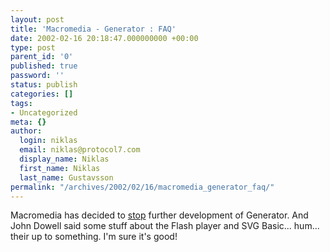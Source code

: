 ```yaml
---
layout: post
title: 'Macromedia - Generator : FAQ'
date: 2002-02-16 20:18:47.000000000 +00:00
type: post
parent_id: '0'
published: true
password: ''
status: publish
categories: []
tags:
- Uncategorized
meta: {}
author:
  login: niklas
  email: niklas@protocol7.com
  display_name: Niklas
  first_name: Niklas
  last_name: Gustavsson
permalink: "/archives/2002/02/16/macromedia_generator_faq/"
---
```

Macromedia has decided to [stop](http://www.macromedia.com/software/generator/productinfo/faq/) further development of Generator. And John Dowell said some stuff about the Flash player and SVG Basic... hum... their up to something. I'm sure it's good!

